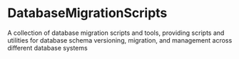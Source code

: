 # DatabaseMigrationScripts
A collection of database migration scripts and tools, providing scripts and utilities for database schema versioning, migration, and management across different database systems
